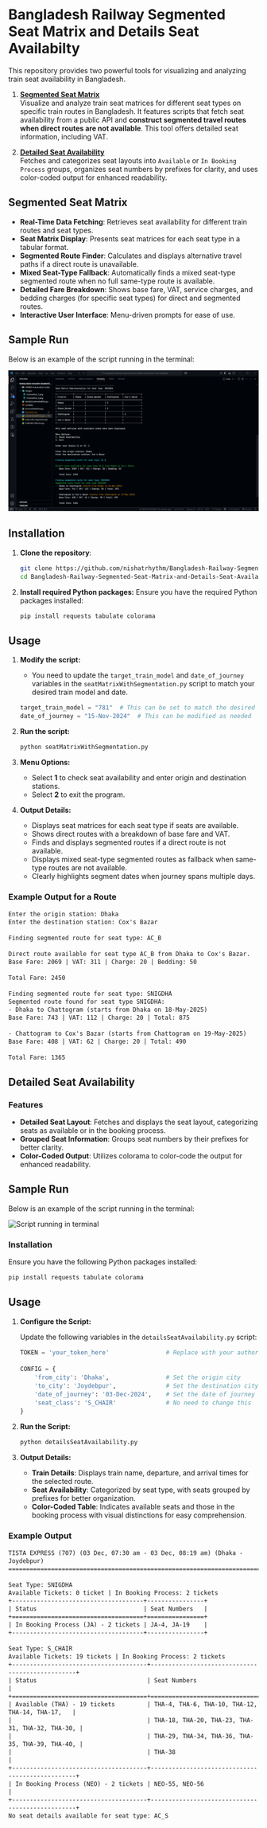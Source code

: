 # Bangladesh Railway Segmented Seat Matrix and Details Seat Availabilty

This repository provides two powerful tools for visualizing and analyzing train seat availability in Bangladesh.

1. **[Segmented Seat Matrix](#segmented-seat-matrix)**  
    Visualize and analyze train seat matrices for different seat types on specific train routes in Bangladesh. It features scripts that fetch seat availability from a public API and **construct segmented travel routes when direct routes are not available**. This tool offers detailed seat information, including VAT.

2. **[Detailed Seat Availability](#detailed-seat-availability)**  
   Fetches and categorizes seat layouts into `Available` or `In Booking Process` groups, organizes seat numbers by prefixes for clarity, and uses color-coded output for enhanced readability.

## Segmented Seat Matrix

- **Real-Time Data Fetching**: Retrieves seat availability for different train routes and seat types.
- **Seat Matrix Display**: Presents seat matrices for each seat type in a tabular format.
- **Segmented Route Finder**: Calculates and displays alternative travel paths if a direct route is unavailable.
- **Mixed Seat-Type Fallback**: Automatically finds a mixed seat-type segmented route when no full same-type route is available.
- **Detailed Fare Breakdown**: Shows base fare, VAT, service charges, and bedding charges (for specific seat types) for direct and segmented routes.
- **Interactive User Interface**: Menu-driven prompts for ease of use.

## Sample Run

Below is an example of the script running in the terminal:

![Script running in terminal](https://github.com/nishatrhythm/Bangladesh-Railway-Segmented-Seat-Matrix-and-Details-Seat-Availabilty/blob/main/images/Screenshot_1.png)

## Installation

1. **Clone the repository**:
   ```bash
   git clone https://github.com/nishatrhythm/Bangladesh-Railway-Segmented-Seat-Matrix-and-Details-Seat-Availabilty.git
   cd Bangladesh-Railway-Segmented-Seat-Matrix-and-Details-Seat-Availabilty
   ```
2. **Install required Python packages:** Ensure you have the required Python packages installed:
   ```bash
   pip install requests tabulate colorama
   ```

## Usage

1. **Modify the script:**
   - You need to update the `target_train_model` and `date_of_journey` variables in the `seatMatrixWithSegmentation.py` script to match your desired train model and date.

   ```python
   target_train_model = "781"  # This can be set to match the desired train model
   date_of_journey = "15-Nov-2024"  # This can be modified as needed
   ```

2. **Run the script:**
   ```bash
   python seatMatrixWithSegmentation.py
   ```
3. **Menu Options:**
   - Select **1** to check seat availability and enter origin and destination stations.
   - Select **2** to exit the program.
4. **Output Details:**
   - Displays seat matrices for each seat type if seats are available.
   - Shows direct routes with a breakdown of base fare and VAT.
   - Finds and displays segmented routes if a direct route is not available.
   - Displays mixed seat-type segmented routes as fallback when same-type routes are not available.
   - Clearly highlights segment dates when journey spans multiple days.
  
### Example Output for a Route
   ```
Enter the origin station: Dhaka
Enter the destination station: Cox's Bazar

Finding segmented route for seat type: AC_B

Direct route available for seat type AC_B from Dhaka to Cox's Bazar.
   Base Fare: 2069 | VAT: 311 | Charge: 20 | Bedding: 50

   Total Fare: 2450

Finding segmented route for seat type: SNIGDHA
Segmented route found for seat type SNIGDHA:
 - Dhaka to Chattogram (starts from Dhaka on 18-May-2025)
   Base Fare: 743 | VAT: 112 | Charge: 20 | Total: 875

 - Chattogram to Cox's Bazar (starts from Chattogram on 19-May-2025)
   Base Fare: 408 | VAT: 62 | Charge: 20 | Total: 490

   Total Fare: 1365
   ```

## Detailed Seat Availability

### Features

- **Detailed Seat Layout**: Fetches and displays the seat layout, categorizing seats as available or in the booking process.
- **Grouped Seat Information**: Groups seat numbers by their prefixes for better clarity.
- **Color-Coded Output**: Utilizes colorama to color-code the output for enhanced readability.

## Sample Run

Below is an example of the script running in the terminal:

![Script running in terminal](https://github.com/nishatrhythm/Bangladesh-Railway-Segmented-Seat-Matrix-and-Details-Seat-Availabilty/blob/main/images/Screenshot_2.png)

### Installation

Ensure you have the following Python packages installed:

```bash
pip install requests tabulate colorama
```

## Usage

1. **Configure the Script:**

   Update the following variables in the `detailsSeatAvailability.py` script:
    
   ```python
   TOKEN = 'your_token_here'                # Replace with your authorization token
   
   CONFIG = {
       'from_city': 'Dhaka',                # Set the origin city
       'to_city': 'Joydebpur',              # Set the destination city
       'date_of_journey': '03-Dec-2024',    # Set the date of journey
       'seat_class': 'S_CHAIR'              # No need to change this
   }
   ```

2. **Run the Script:**
   ```bash
   python detailsSeatAvailability.py
   ```

3. **Output Details:**
   - **Train Details**: Displays train name, departure, and arrival times for the selected route.
   - **Seat Availability**: Categorized by seat type, with seats grouped by prefixes for better organization.
   - **Color-Coded Table**: Indicates available seats and those in the booking process with visual distinctions for easy comprehension.

### Example Output
   ```
   TISTA EXPRESS (707) (03 Dec, 07:30 am - 03 Dec, 08:19 am) (Dhaka - Joydebpur)
   ================================================================================
    
   Seat Type: SNIGDHA
   Available Tickets: 0 ticket | In Booking Process: 2 tickets
   +-------------------------------------+----------------+
   | Status                              | Seat Numbers   |
   +=====================================+================+
   | In Booking Process (JA) - 2 tickets | JA-4, JA-19    |
   +-------------------------------------+----------------+
    
   Seat Type: S_CHAIR
   Available Tickets: 19 tickets | In Booking Process: 2 tickets
   +--------------------------------------+-------------------------------------------------+
   | Status                               | Seat Numbers                                    |
   +======================================+=================================================+
   | Available (THA) - 19 tickets         | THA-4, THA-6, THA-10, THA-12, THA-14, THA-17,   |
   |                                      | THA-18, THA-20, THA-23, THA-31, THA-32, THA-30, |
   |                                      | THA-29, THA-34, THA-36, THA-35, THA-39, THA-40, |
   |                                      | THA-38                                          |
   +--------------------------------------+-------------------------------------------------+
   | In Booking Process (NEO) - 2 tickets | NEO-55, NEO-56                                  |
   +--------------------------------------+-------------------------------------------------+
   No seat details available for seat type: AC_S
   ```
